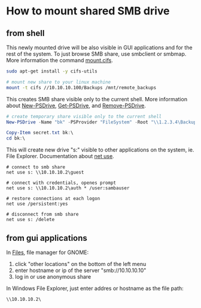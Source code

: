 # How to mount shared SMB drive

## from shell

This newly mounted drive will be also visible in GUI applications and for the rest
of the system. To just browse SMB share, use smbclient or smbmap.
More information the command [mount.cifs](https://linux.die.net/man/8/mount.cifs).

```bash
sudo apt-get install -y cifs-utils

# mount new share to your linux machine
mount -t cifs //10.10.10.100/Backups /mnt/remote_backups
```

This creates SMB share visible only to the current shell. More information about
[New-PSDrive](https://docs.microsoft.com/en-us/powershell/module/microsoft.powershell.management/new-psdrive),
[Get-PSDrive](https://docs.microsoft.com/en-us/powershell/module/microsoft.powershell.management/get-psdrive), 
and [Remove-PSDrive](https://docs.microsoft.com/en-us/powershell/module/microsoft.powershell.management/remove-psdrive).

```powershell
# create temporary share visible only to the current shell
New-PSDrive -Name "bk" -PSProvider "FileSystem" -Root "\\1.2.3.4\Backups"

Copy-Item secret.txt bk:\
cd bk:\
```

This will create new drive "s:" visible to other applications on the system, ie.
File Explorer. Documentation about [net use](https://docs.microsoft.com/en-us/previous-versions/windows/it-pro/windows-server-2012-r2-and-2012/gg651155%28v%3Dws.11%29).

```shell
# connect to smb share
net use s: \\10.10.10.2\guest

# connect with credentials, openes prompt
net use s: \\10.10.10.2\auth * /user:sambauser

# restore connections at each logon
net use /persistent:yes

# disconnect from smb share
net use s: /delete
```

## from gui applications

In [Files](https://wiki.gnome.org/Apps/Files), file manager for GNOME:

1. click "other locations" on the bottom of the left menu
2. enter hostname or ip of the server "smb://10.10.10.10"
3. log in or use anonymous share

In Windows File Explorer, just enter addres or hostname as the file path:

```
\\10.10.10.2\
```
